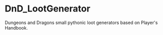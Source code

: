 # DnD_LootGenerator
Dungeons and Dragons small pythonic loot generators based on Player's Handbook.

